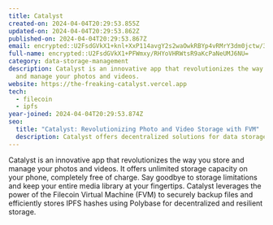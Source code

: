 ```yaml
---
title: Catalyst
created-on: 2024-04-04T20:29:53.855Z
updated-on: 2024-04-04T20:29:53.862Z
published-on: 2024-04-04T20:29:53.867Z
email: encrypted::U2FsdGVkX1+knl+XxP114avgY2s2waOwkRBYp4vRMrY3dm0jctw/38l+L4LmfRuB
full-name: encrypted::U2FsdGVkX1+PFWmxy/RHYoVHRWtsR9aKcPaNeUMJ6NU=
category: data-storage-management
description: Catalyst is an innovative app that revolutionizes the way you store
  and manage your photos and videos.
website: https://the-freaking-catalyst.vercel.app
tech:
  - filecoin
  - ipfs
year-joined: 2024-04-04T20:29:53.874Z
seo:
  title: "Catalyst: Revolutionizing Photo and Video Storage with FVM"
  description: Catalyst offers decentralized solutions for data storage and retrieval.
---
```


Catalyst is an innovative app that revolutionizes the way you store and manage your photos and videos. It offers unlimited storage capacity on your phone, completely free of charge. Say goodbye to storage limitations and keep your entire media library at your fingertips. Catalyst leverages the power of the Filecoin Virtual Machine (FVM) to securely backup files and efficiently stores IPFS hashes using Polybase for decentralized and resilient storage.
